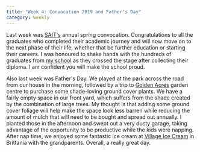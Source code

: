 ```yaml
---
title: "Week 4: Convocation 2019 and Father's Day"
category: weekly
---
```


Last week was [SAIT's](www.sait.ca) annual spring convocation. Congratulations to all the graduates who completed their academic journey and will now move on to the next phase of their life, whether that be further education or starting their careers. I was honoured to shake hands with the hundreds of graduates from [my school](https://www.sait.ca/about-sait/who-we-are/sait-schools/school-of-information-and-communications-technologies) as they crossed the stage after collecting their diploma. I am confident you will make the school proud.

Also last week was Father's Day. We played at the park across the road from our house in the morning, followed by a trip to [Golden Acres](https://www.goldenacre.ca/) garden centre to purchase some shade-loving ground cover plants. We have a fairly empty space in our front yard, which suffers from the shade created by the combination of large trees. My thought is that adding some ground cover foliage will help make the space look less barren while reducing the amount of mulch that will need to be bought and spread out annually. I planted those in the afternoon and swept out a very dusty garage, taking advantage of the opportunity to be productive while the kids were napping. After nap time, we enjoyed some fantastic ice cream at [Village Ice Cream](https://villageicecream.com/) in Brittania with the grandparents. Overall, a really great day.
